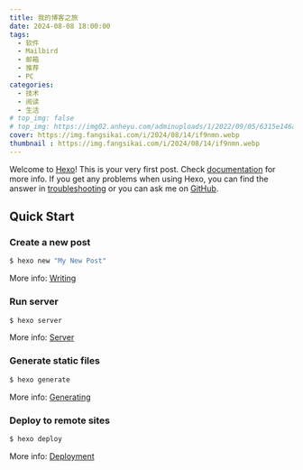```yaml
---
title: 我的博客之旅
date: 2024-08-08 18:00:00
tags:
  - 软件
  - Mailbird
  - 邮箱
  - 推荐
  - PC
categories:
  - 技术 
  - 阅读
  - 生活
# top_img: false
# top_img: https://img02.anheyu.com/adminuploads/1/2022/09/05/6315e146a8bbd.webp
cover: https://img.fangsikai.com/i/2024/08/14/if9nmn.webp
thumbnail : https://img.fangsikai.com/i/2024/08/14/if9nmn.webp
---
```


Welcome to [Hexo](https://hexo.io/)! This is your very first post. Check [documentation](https://hexo.io/docs/) for more info. If you get any problems when using Hexo, you can find the answer in [troubleshooting](https://hexo.io/docs/troubleshooting.html) or you can ask me on [GitHub](https://github.com/hexojs/hexo/issues).

## Quick Start

### Create a new post

``` bash
$ hexo new "My New Post"
```

More info: [Writing](https://hexo.io/docs/writing.html)

### Run server

``` bash
$ hexo server
```

More info: [Server](https://hexo.io/docs/server.html)

### Generate static files

``` bash
$ hexo generate
```

More info: [Generating](https://hexo.io/docs/generating.html)

### Deploy to remote sites

``` bash
$ hexo deploy
```

More info: [Deployment](https://hexo.io/docs/one-command-deployment.html)
